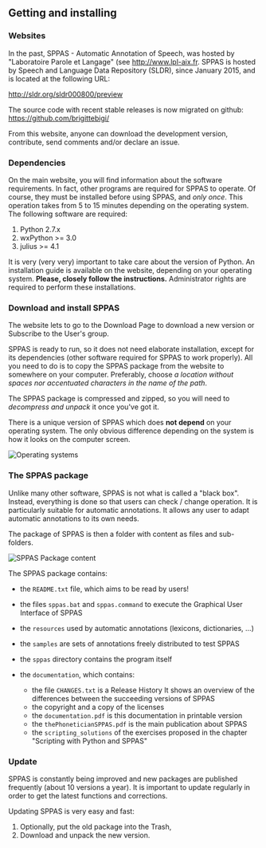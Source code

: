 ## Getting and installing


### Websites

In the past, SPPAS - Automatic Annotation of Speech, was hosted by
"Laboratoire Parole et Langage" (see <http://www.lpl-aix.fr>.
SPPAS is hosted by Speech and Language Data Repository (SLDR), since
January 2015, and is located at the following URL:

<http://sldr.org/sldr000800/preview>


The source code with recent stable releases is now migrated on github:
<https://github.com/brigittebigi/>

From this website, anyone can download the development version,
contribute, send comments and/or declare an issue.


### Dependencies

On the main website, you will find information about the software requirements.
In fact, other programs are required for SPPAS to operate. Of course,
they must be installed before using SPPAS, and *only once*.
This operation takes from 5 to 15 minutes depending on the operating system.
The following software are required:

1. Python 2.7.x
2. wxPython >= 3.0
3. julius >= 4.1

It is very (very very) important to take care about the version of Python.
An installation guide is available on the website, depending on your
operating system. **Please, closely follow the instructions.**
Administrator rights are required to perform these installations.


### Download and install SPPAS

The website lets to go to the Download Page to download a new version or
Subscribe to the User's group.

SPPAS is ready to run, so it does not need elaborate installation, except for
its dependencies (other software required for SPPAS to work properly).
All you need to do is to copy the SPPAS package from the website to somewhere
on your computer. Preferably, choose *a location without spaces nor accentuated
characters in the name of the path*.

The SPPAS package is compressed and zipped, so you will need to
*decompress and unpack* it once you've got it.

There is a unique version of SPPAS which does **not depend** on your operating
system. The only obvious difference depending on the system is how it looks
on the computer screen.

![Operating systems](./etc/logos/systemes.jpg)


### The SPPAS package

Unlike many other software, SPPAS is not what is called a "black box".
Instead, everything is done so that users can check / change operation.
It is particularly suitable for automatic annotations. It allows any user
to adapt automatic annotations to its own needs.

The package of SPPAS is then a folder with content as files and sub-folders.

![SPPAS Package content](./etc/screenshots/explorer-sppas-folder.png)

The SPPAS package contains:

- the `README.txt` file, which aims to be read by users!
- the files `sppas.bat` and `sppas.command` to execute the Graphical User Interface of SPPAS
- the `resources` used by automatic annotations (lexicons, dictionaries, ...)
- the `samples` are sets of annotations freely distributed to test SPPAS
- the `sppas` directory contains the program itself
- the `documentation`, which contains:

    - the file `CHANGES.txt` is a Release History
      It shows an overview of the differences between the succeeding versions of SPPAS
    - the copyright and a copy of the licenses
    - the `documentation.pdf` is this documentation in printable version
    - the `thePhoneticianSPPAS.pdf` is the main publication about SPPAS
    - the `scripting_solutions` of the exercises proposed in the chapter "Scripting with Python and SPPAS"


### Update

SPPAS is constantly being improved and new packages are published frequently
(about 10 versions a year). It is important to update regularly in order
to get the latest functions and corrections.

Updating SPPAS is very easy and fast:

1. Optionally, put the old package into the Trash,
2. Download and unpack the new version.
